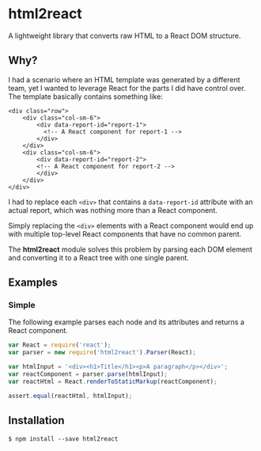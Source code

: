 # html2react
A lightweight library that converts raw HTML to a React DOM structure.

## Why?
I had a scenario where an HTML template was generated by a different team, yet I wanted to leverage React for the parts
I did have control over. The template basically contains something like:

```
<div class="row">
    <div class="col-sm-6">
        <div data-report-id="report-1">
          <!-- A React component for report-1 -->
        </div>
    </div>
    <div class="col-sm-6">
        <div data-report-id="report-2">
        <!-- A React component for report-2 -->
        </div>
    </div>
</div>
```

I had to replace each `<div>` that contains a `data-report-id` attribute with an actual report, which was nothing more
than a React component.

Simply replacing the `<div>` elements with a React component would end up with multiple top-level React components
that have no common parent.

The **html2react** module solves this problem by parsing each DOM element and converting it to a React tree with one
single parent.

## Examples

### Simple

The following example parses each node and its attributes and returns a React component.

```javascript
var React = require('react');
var parser = new require('html2react').Parser(React);

var htmlInput = '<div><h1>Title</h1><p>A paragraph</p></div>';
var reactComponent = parser.parse(htmlInput);
var reactHtml = React.renderToStaticMarkup(reactComponent);

assert.equal(reactHtml, htmlInput);
```

## Installation

`$ npm install --save html2react`